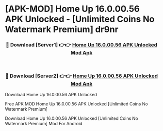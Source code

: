 # [APK-MOD] Home Up 16.0.00.56 APK Unlocked - [Unlimited Coins No Watermark Premium] dr9nr



<div align="center">
<h3>🔴 Download [Server1] 👉👉 <a href="https://momento.my/?title=Home_Up_16.0.00.56_APK_Unlocked">Home Up 16.0.00.56 APK Unlocked Mod Apk</a></h3><br>

<h3>🔴 Download [Server2] 👉👉 <a href="https://momento.my/?title=Home_Up_16.0.00.56_APK_Unlocked">Home Up 16.0.00.56 APK Unlocked Mod Apk</a></h3>
</div>



Download Home Up 16.0.00.56 APK Unlocked 

Free APK MOD Home Up 16.0.00.56 APK Unlocked [Unlimited Coins No Watermark Premium]

Download Home Up 16.0.00.56 APK Unlocked [Unlimited Coins No Watermark Premium] Mod For Android
